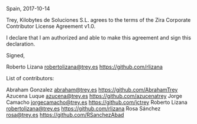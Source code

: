 Spain, 2017-10-14

Trey, Kilobytes de Soluciones S.L. agrees to the terms of the Zira Corporate Contributor License
Agreement v1.0.

I declare that I am authorized and able to make this agreement and sign this
declaration.

Signed,

Roberto Lizana robertolizana@trey.es https://github.com/rlizana

List of contributors:

Abraham Gonzalez abraham@trey.es https://github.com/AbrahamTrey
Azucena Luque azucena@trey.es https://github.com/azucenatrey
Jorge Camacho jorgecamacho@trey.es https://github.com/jctrey
Roberto Lizana robertolizana@trey.es https://github.com/rlizana
Rosa Sánchez rosa@trey.es https://github.com/RSanchezAbad
